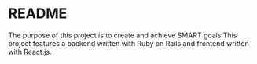 # README

The purpose of this project is to create and achieve SMART goals
This project features a backend written with Ruby on Rails and frontend written with React.js.
